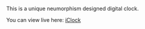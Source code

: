 This is a unique neumorphism designed digital clock.

You can view live here: [iClock]

[iClock]: https://nwoye-ezekiel.github.io/iclock/
